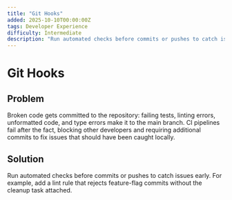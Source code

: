 ```yaml
---
title: "Git Hooks"
added: 2025-10-10T00:00:00Z
tags: Developer Experience
difficulty: Intermediate
description: "Run automated checks before commits or pushes to catch issues early."
---
```

# Git Hooks

## Problem

Broken code gets committed to the repository: failing tests, linting errors, unformatted code, and type errors make it to the main branch. CI pipelines fail after the fact, blocking other developers and requiring additional commits to fix issues that should have been caught locally.

## Solution

Run automated checks before commits or pushes to catch issues early. For example, add a lint rule that rejects feature-flag commits without the cleanup task attached.
